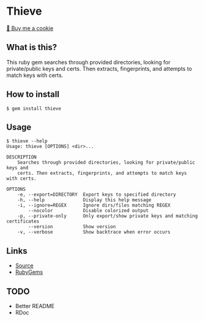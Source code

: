 # Thieve

<a href="https://www.buymeacoffee.com/mjwhitta">🍪 Buy me a cookie</a>

## What is this?

This ruby gem searches through provided directories, looking for
private/public keys and certs. Then extracts, fingerprints, and
attempts to match keys with certs.

## How to install

```
$ gem install thieve
```

## Usage

```
$ thieve --help
Usage: thieve [OPTIONS] <dir>...

DESCRIPTION
    Searches through provided directories, looking for private/public keys and
    certs. Then extracts, fingerprints, and attempts to match keys with certs.

OPTIONS
    -e, --export=DIRECTORY  Export keys to specified directory
    -h, --help              Display this help message
    -i, --ignore=REGEX      Ignore dirs/files matching REGEX
        --nocolor           Disable colorized output
    -p, --private-only      Only export/show private keys and matching certificates
        --version           Show version
    -v, --verbose           Show backtrace when error occurs
```

## Links

- [Source](https://gitlab.com/mjwhitta/thieve)
- [RubyGems](https://rubygems.org/gems/thieve)

## TODO

- Better README
- RDoc

